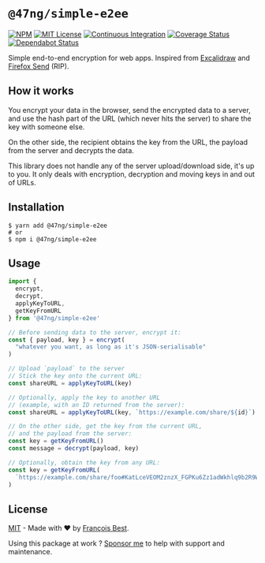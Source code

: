 # `@47ng/simple-e2ee`

[![NPM](https://img.shields.io/npm/v/@47ng/simple-e2ee?color=red)](https://www.npmjs.com/package/@47ng/simple-e2ee)
[![MIT License](https://img.shields.io/github/license/47ng/simple-e2ee.svg?color=blue)](https://github.com/47ng/simple-e2ee/blob/next/LICENSE)
[![Continuous Integration](https://github.com/47ng/simple-e2ee/workflows/Continuous%20Integration/badge.svg?branch=next)](https://github.com/47ng/simple-e2ee/actions)
[![Coverage Status](https://coveralls.io/repos/github/47ng/simple-e2ee/badge.svg?branch=next)](https://coveralls.io/github/47ng/simple-e2ee?branch=next)
[![Dependabot Status](https://api.dependabot.com/badges/status?host=github&repo=47ng/simple-e2ee)](https://dependabot.com)

Simple end-to-end encryption for web apps. Inspired from [Excalidraw](https://excalidraw.com) and [Firefox Send](https://github.com/mozilla/send) (RIP).

## How it works

You encrypt your data in the browser, send the encrypted data
to a server, and use the hash part of the URL (which never
hits the server) to share the key with someone else.

On the other side, the recipient obtains the key from the URL,
the payload from the server and decrypts the data.

This library does not handle any of the server upload/download
side, it's up to you. It only deals with encryption, decryption
and moving keys in and out of URLs.

## Installation

```shell
$ yarn add @47ng/simple-e2ee
# or
$ npm i @47ng/simple-e2ee
```

## Usage

```ts
import {
  encrypt,
  decrypt,
  applyKeyToURL,
  getKeyFromURL
} from '@47ng/simple-e2ee'

// Before sending data to the server, encrypt it:
const { payload, key } = encrypt(
  "whatever you want, as long as it's JSON-serialisable"
)

// Upload `payload` to the server
// Stick the key onto the current URL:
const shareURL = applyKeyToURL(key)

// Optionally, apply the key to another URL
// (example, with an ID returned from the server):
const shareURL = applyKeyToURL(key, `https://example.com/share/${id}`)

// On the other side, get the key from the current URL,
// and the payload from the server:
const key = getKeyFromURL()
const message = decrypt(payload, key)

// Optionally, obtain the key from any URL:
const key = getKeyFromURL(
  `https://example.com/share/foo#KatLceVEOM2znzX_FGPKu6Zz1adWkhlq9b2R9WRjUsM=`
)
```

## License

[MIT](https://github.com/47ng/simple-e2ee/blob/master/LICENSE) - Made with ❤️ by [François Best](https://francoisbest.com).

Using this package at work ? [Sponsor me](https://github.com/sponsors/franky47) to help with support and maintenance.
